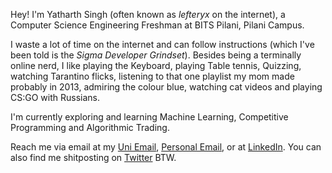 Hey! I'm Yatharth Singh (often known as _lefteryx_ on the internet), a Computer Science Engineering Freshman at BITS Pilani, Pilani Campus.

I waste a lot of time on the internet and can follow instructions (which I've been told is the _Sigma Developer Grindset_).
Besides being a terminally online nerd, I like playing the Keyboard, playing Table tennis, Quizzing, watching Tarantino flicks, listening to that one playlist my mom made probably in 2013, admiring the colour blue, watching cat videos and playing CS:GO with Russians.

I'm currently exploring and learning Machine Learning, Competitive Programming and Algorithmic Trading.

Reach me via email at my [Uni Email](mailto:f20220146@pilani.bits-pilani.ac.in), [Personal Email](mailto:lft@duck.com), or at [LinkedIn](www.linkedin.com/in/yath). 
You can also find me shitposting on [Twitter](https://twitter.com/golu_molu_bacha) BTW.
